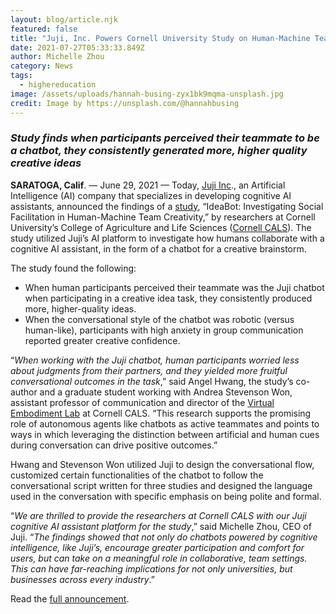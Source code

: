 ```yaml
---
layout: blog/article.njk
featured: false
title: "Juji, Inc. Powers Cornell University Study on Human-Machine Team Creativity "
date: 2021-07-27T05:33:33.849Z
author: Michelle Zhou
category: News
tags:
  - highereducation
image: /assets/uploads/hannah-busing-zyx1bk9mqma-unsplash.jpg
credit: Image by https://unsplash.com/@hannahbusing
---
```

### *Study finds when participants perceived their teammate to be a chatbot, they consistently generated more, higher quality creative ideas*

**SARATOGA, Calif**. — June 29, 2021 — Today, [Juji Inc](https://juji.io/)., an Artificial Intelligence (AI) company that specializes in developing cognitive AI assistants, announced the findings of a [study](https://dl.acm.org/doi/10.1145/3411764.3445270), “IdeaBot: Investigating Social Facilitation in Human-Machine Team Creativity,” by researchers at Cornell University’s College of Agriculture and Life Sciences ([Cornell CALS](https://cals.cornell.edu/)). The study utilized Juji’s AI platform to investigate how humans collaborate with a cognitive AI assistant, in the form of a chatbot for a creative brainstorm.

The study found the following: 

* When human participants perceived their teammate was the Juji chatbot when participating in a creative idea task, they consistently produced more, higher-quality ideas. 
* When the conversational style of the chatbot was robotic (versus human-like), participants with high anxiety in group communication reported greater creative confidence.

“*When working with the Juji chatbot, human participants worried less about judgments from their partners, and they yielded more fruitful conversational outcomes in the task*,” said Angel Hwang, the study’s co-author and a graduate student working with Andrea Stevenson Won, assistant professor of communication and director of the [Virtual Embodiment Lab](https://virtualembodimentlab.com/) at Cornell CALS. “This research supports the promising role of autonomous agents like chatbots as active teammates and points to ways in which leveraging the distinction between artificial and human cues during conversation can drive positive outcomes.”

Hwang and Stevenson Won utilized Juji to design the conversational flow, customized certain functionalities of the chatbot to follow the conversational script written for three studies and designed the language used in the conversation with specific emphasis on being polite and formal. 

“*We are thrilled to provide the researchers at Cornell CALS with our Juji cognitive AI assistant platform for the study*,” said Michelle Zhou, CEO of Juji. “*The findings showed that not only do chatbots powered by cognitive intelligence, like Juji’s, encourage greater participation and comfort for users, but can take on a meaningful role in collaborative, team settings. This can have far-reaching implications for not only universities, but businesses across every industry*.”

Read the [full announcement](https://www.businesswire.com/news/home/20210629005084/en/Juji-Inc.-Powers-Cornell-University-Study-on-Human-Machine-Team-Creativity).